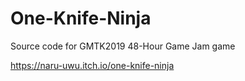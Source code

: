 # One-Knife-Ninja
Source code for GMTK2019 48-Hour Game Jam game

https://naru-uwu.itch.io/one-knife-ninja
